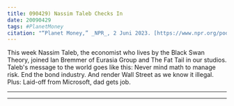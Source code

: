 ```yaml
---
title: 090429) Nassim Taleb Checks In
date: 20090429
tags: #PlanetMoney
citation: "“Planet Money,” _NPR_, 2 Juni 2023. [https://www.npr.org/podcasts/510289/planet-money](https://www.npr.org/podcasts/510289/planet-money) (diakses 4 Juni 2023)."
---
```


This week Nassim Taleb, the economist who lives by the Black Swan Theory, joined Ian Bremmer of Eurasia Group and The Fat Tail in our studios. Taleb's message to the world goes like this: Never mind math to manage risk. End the bond industry. And render Wall Street as we know it illegal. Plus: Laid-off from Microsoft, dad gets job.

----



----
